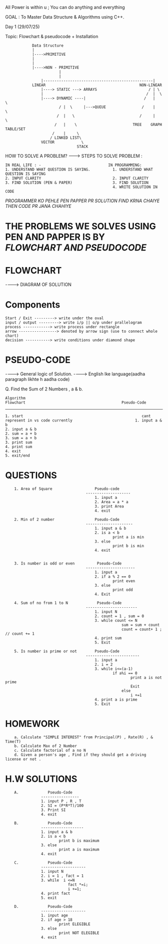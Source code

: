 All Power is within u ; You can do anything and everything

GOAL : To Master Data Structure & Algorithms using C++.

Day 1 (29/07/25)

Topic: Flowchart & pseudocode + Installation

                Data Structure
                |
                |---->PRIMITIVE
                |
                |
                |---->NON - PRIMITIVE
                            |
                            |
                    |-------------------------------------------------|
                LINEAR                                          NON-LINEAR
                    |----> STATIC ---> ARRAYS                       / | \
                    |                                              /  |  \
                    |----> DYNAMIC ----|                          /   |   \  
                            / |  \     |--->QUEUE                /    |    \
                           /  |   \                             /     |     \
                          /   |    \                         TREE    GRAPH  TABLE/SET
                         /    |     \
                        / LINKED LIST\
                    VECTOR            \
                                    STACK


HOW TO SOLVE A PROBLEM?
---> STEPS TO SOLVE PROBLEM : 

    IN REAL LIFE : -                              IN PROGRAMMING: 
    1. UNDERSTAND WHAT QUESTION IS SAYING.          1. UNDERSTAND WHAT QUESTION IS SAYING
    2. INPUT CLARITY                                2. INPUT CLARITY
    3. FIND SOLUTION (PEN & PAPER)                  3. FIND SOLUTION 
                                                    4. WRITE SOLUTION IN CODE

*PROGRAMMER KO PEHLE PEN PAPPER PR SOLUTION FIND KRNA CHAIYE THEN CODE PR JANA CHAHIYE*

# THE PROBLEMS WE SOLVES USING PEN AND PAPPER IS BY *FLOWCHART AND PSEUDOCODE*

# FLOWCHART
----> DIAGRAM OF SOLUTION 


# Components 

    Start / Exit ---------> write under the oval 
    input / output ---------> write i/p || o/p under prallelogram
    process ------------> write process under rectangle
    arrow -----------------> denoted by arrow sign (use to connect whole chart)
    decision -----------> write conditions under diamond shape

# PSEUDO-CODE
----> General logic of Solution.
----> English lke language(aadha paragraph likhte h aadha code)

Q. Find the Sum of 2 Numbers , a & b.

    Algorithm                                                           Flowchart                                           Pseudo-Code
----------------                                                     ------------------                                                
    1. start                                                     cant represent in vs code currently                            1. input a & b
    2. input a & b                                                                                                              2. sum = a + b
    3. sum = a + b                                                                                                              3. print sum
    4. print sum                                                                                                                4. exit
    5. exit/end


# QUESTIONS

        1. Area of Square                   Pseudo-code 
                                        --------------------
                                            1. input a 
                                            2. Area = a * a 
                                            3. print Area
                                            4. exit

        2. Min of 2 number                  Pseudo-Code
                                        ---------------------
                                            1. input a & b
                                            2. is a < b 
                                                    print a is min
                                            3. else 
                                                    print b is min
                                            4. exit


        3. Is number is odd or even          Pseudo-Code
                                        ----------------------
                                            1. input a 
                                            2. if a % 2 == 0
                                                    print even
                                            3. else 
                                                    print odd
                                            4. Exit

        4. Sum of no from 1 to N             Pseudo-Code
                                        -----------------------
                                            1. input N
                                            2. count = 1 , sum = 0
                                            3. while count <= N 
                                                        sum = sum + count
                                                        count = count+ 1 ; // count += 1
                                            4. print sum
                                            5. Exit

        5. Is number is prime or not        Pseudo-Code
                                        ------------------------
                                            1. input a 
                                            2. i = 2 
                                            3. while i<=(a-1)
                                                    if a%i == 0
                                                            print a is not prime
                                                            Exit
                                                        else
                                                            i +=1
                                            4. print a is prime 
                                            5. Exit


# HOMEWORK

        a. Calculate "SIMPLE INTEREST" from Principal(P) , Rate(R) , & Time(T)
        b. Calculate Max of 2 Number
        c. Calculate factorial of a no N
        d. Given a person's age , Find if they should get a driving license or not .

# H.W SOLUTIONS 

        A.             Pseudo-Code
                    -----------------
                    1. input P , R , T 
                    2. SI = (P*R*T)/100
                    3. Print SI
                    4. exit

        B.             Pseudo-Code
                    -------------------
                    1. input a & b
                    2. is a < b 
                            print b is maximum
                    3. else
                            print a is maximum
                    4. exit
        
        C.             Pseudo-Code
                    --------------------
                    1. input N
                    2. i = 1 , fact = 1 
                    3. while  i <=N 
                                fact *=i;
                                i +=1;
                    4. print fact
                    5. exit
        
        D.             Pseudo-Code
                    --------------------
                    1. input age
                    2. if age > 18 
                            print ELEGIBLE
                    3. else 
                            print NOT ELEGIBLE 
                    4. exit
